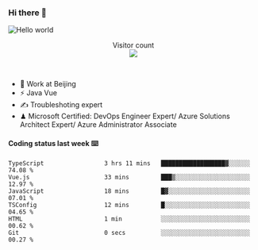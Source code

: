 ### Hi there 👋

<img src="https://raw.githubusercontent.com/sagar-viradiya/sagar-viradiya/master/resources/banner.png" alt="Hello world">
<p align="center"> 
  Visitor count<br/>
  <img src="https://profile-counter.glitch.me/youszoe/count.svg" />
</p>
<br/>

- 🍻 Work at Beijing 
- ⚡ Java Vue
- ✍️ Troubleshoting expert
- ♟  Microsoft Certified: DevOps Engineer Expert/ Azure Solutions Architect Expert/ Azure Administrator Associate

#### Coding status last week ⌨️

<!--START_SECTION:waka-->

```text
TypeScript                 3 hrs 11 mins   ██████████████████▓░░░░░░   74.08 %
Vue.js                     33 mins         ███▒░░░░░░░░░░░░░░░░░░░░░   12.97 %
JavaScript                 18 mins         █▓░░░░░░░░░░░░░░░░░░░░░░░   07.01 %
TSConfig                   12 mins         █░░░░░░░░░░░░░░░░░░░░░░░░   04.65 %
HTML                       1 min           ░░░░░░░░░░░░░░░░░░░░░░░░░   00.62 %
Git                        0 secs          ░░░░░░░░░░░░░░░░░░░░░░░░░   00.27 %
```

<!--END_SECTION:waka-->

<br/>
<center><img src="http://ghchart.rshah.org/409ba5/yousazoe" alt="" /></center>


